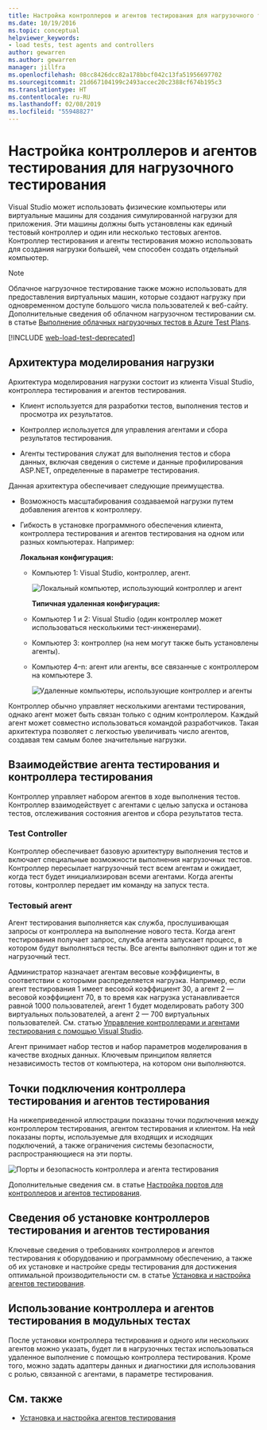 ```yaml
---
title: Настройка контроллеров и агентов тестирования для нагрузочного тестирования
ms.date: 10/19/2016
ms.topic: conceptual
helpviewer_keywords:
- load tests, test agents and controllers
author: gewarren
ms.author: gewarren
manager: jillfra
ms.openlocfilehash: 08cc8426dcc82a178bbcf042c13fa51956697702
ms.sourcegitcommit: 21d667104199c2493accec20c2388cf674b195c3
ms.translationtype: HT
ms.contentlocale: ru-RU
ms.lasthandoff: 02/08/2019
ms.locfileid: "55948827"
---
```

# <a name="configure-test-agents-and-test-controllers-for-running-load-tests"></a>Настройка контроллеров и агентов тестирования для нагрузочного тестирования

Visual Studio может использовать физические компьютеры или виртуальные машины для создания симулированной нагрузки для приложения. Эти машины должны быть установлены как единый тестовый контроллер и один или несколько тестовых агентов. Контроллер тестирования и агенты тестирования можно использовать для создания нагрузки большей, чем способен создать отдельный компьютер.

> [!NOTE]
> Облачное нагрузочное тестирование также можно использовать для предоставления виртуальных машин, которые создают нагрузку при одновременном доступе большого числа пользователей к веб-сайту. Дополнительные сведения об облачном нагрузочном тестировании см. в статье [Выполнение облачных нагрузочных тестов в Azure Test Plans](/azure/devops/test/load-test/get-started-simple-cloud-load-test?view=vsts).

[!INCLUDE [web-load-test-deprecated](includes/web-load-test-deprecated.md)]

## <a name="load-simulation-architecture"></a>Архитектура моделирования нагрузки

Архитектура моделирования нагрузки состоит из клиента Visual Studio, контроллера тестирования и агентов тестирования.

-   Клиент используется для разработки тестов, выполнения тестов и просмотра их результатов.

-   Контроллер используется для управления агентами и сбора результатов тестирования.

-   Агенты тестирования служат для выполнения тестов и сбора данных, включая сведения о системе и данные профилирования ASP.NET, определенные в параметре тестирования.

Данная архитектура обеспечивает следующие преимущества.

- Возможность масштабирования создаваемой нагрузки путем добавления агентов к контроллеру.

- Гибкость в установке программного обеспечения клиента, контроллера тестирования и агентов тестирования на одном или разных компьютерах. Например:

   **Локальная конфигурация:**

  - Компьютер 1: Visual Studio, контроллер, агент.

    ![Локальный компьютер, использующий контроллер и агент](./media/load-test-configa.png)

    **Типичная удаленная конфигурация:**

  - Компьютер 1 и 2: Visual Studio (один контроллер может использоваться несколькими тест-инженерами).

  - Компьютер 3: контроллер (на нем могут также быть установлены агенты).

  - Компьютер 4–n: агент или агенты, все связанные с контроллером на компьютере 3.

    ![Удаленные компьютеры, использующие контроллер и агенты](./media/load-test-configb.png)

Контроллер обычно управляет несколькими агентами тестирования, однако агент может быть связан только с одним контроллером. Каждый агент может совместно использоваться командой разработчиков. Такая архитектура позволяет с легкостью увеличивать число агентов, создавая тем самым более значительные нагрузки.

## <a name="test-agent-and-test-controller-interaction"></a>Взаимодействие агента тестирования и контроллера тестирования

Контроллер управляет набором агентов в ходе выполнения тестов. Контроллер взаимодействует с агентами с целью запуска и останова тестов, отслеживания состояния агентов и сбора результатов теста.

### <a name="test-controller"></a>Test Controller

Контроллер обеспечивает базовую архитектуру выполнения тестов и включает специальные возможности выполнения нагрузочных тестов. Контроллер пересылает нагрузочный тест всем агентам и ожидает, когда тест будет инициализирован всеми агентами. Когда агенты готовы, контроллер передает им команду на запуск теста.

### <a name="test-agent"></a>Тестовый агент

Агент тестирования выполняется как служба, прослушивающая запросы от контроллера на выполнение нового теста. Когда агент тестирования получает запрос, служба агента запускает процесс, в котором будут выполняться тесты. Все агенты выполняют один и тот же нагрузочный тест.

 Администратор назначает агентам весовые коэффициенты, в соответствии с которыми распределяется нагрузка. Например, если агент тестирования 1 имеет весовой коэффициент 30, а агент 2 — весовой коэффициент 70, в то время как нагрузка устанавливается равной 1000 пользователей, агент 1 будет моделировать работу 300 виртуальных пользователей, а агент 2 — 700 виртуальных пользователей. См. статью [Управление контроллерами и агентами тестирования с помощью Visual Studio](../test/manage-test-controllers-and-test-agents.md).

 Агент принимает набор тестов и набор параметров моделирования в качестве входных данных. Ключевым принципом является независимость тестов от компьютера, на котором они выполняются.

## <a name="test-controller-and-test-agent-connection-points"></a>Точки подключения контроллера тестирования и агентов тестирования

На нижеприведенной иллюстрации показаны точки подключения между контроллером тестирования, агентом тестирования и клиентом. На ней показаны порты, используемые для входящих и исходящих подключений, а также ограничения системы безопасности, распространяющиеся на эти порты.

 ![Порты и безопасность контроллера и агента тестирования](./media/test-controller-agent-firewall.png)

 Дополнительные сведения см. в статье [Настройка портов для контроллеров и агентов тестирования](../test/configure-ports-for-test-controllers-and-test-agents.md).

## <a name="test-controller-and-agent-installation-information"></a>Сведения об установке контроллеров тестирования и агентов тестирования

Ключевые сведения о требованиях контроллеров и агентов тестирования к оборудованию и программному обеспечению, а также об их установке и настройке среды тестирования для достижения оптимальной производительности см. в статье [Установка и настройка агентов тестирования](../test/lab-management/install-configure-test-agents.md).

## <a name="use-the-test-controller-and-test-agent-with-unit-tests"></a>Использование контроллера и агентов тестирования в модульных тестах

После установки контроллера тестирования и одного или нескольких агентов можно указать, будет ли в нагрузочных тестах использоваться удаленное выполнение с помощью контроллера тестирования. Кроме того, можно задать адаптеры данных и диагностики для использования с ролью, связанной с агентами, в параметре тестирования.

## <a name="see-also"></a>См. также

- [Установка и настройка агентов тестирования](../test/lab-management/install-configure-test-agents.md)